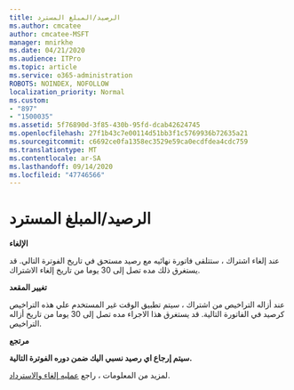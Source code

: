 ```yaml
---
title: الرصيد/المبلغ المسترد
ms.author: cmcatee
author: cmcatee-MSFT
manager: mnirkhe
ms.date: 04/21/2020
ms.audience: ITPro
ms.topic: article
ms.service: o365-administration
ROBOTS: NOINDEX, NOFOLLOW
localization_priority: Normal
ms.custom:
- "897"
- "1500035"
ms.assetid: 5f76890d-3f85-430b-95fd-dcab42624745
ms.openlocfilehash: 27f1b43c7e00114d51bb3f1c5769936b72635a21
ms.sourcegitcommit: c6692ce0fa1358ec3529e59ca0ecdfdea4cdc759
ms.translationtype: MT
ms.contentlocale: ar-SA
ms.lasthandoff: 09/14/2020
ms.locfileid: "47746566"
---
```

# <a name="creditrefund"></a>الرصيد/المبلغ المسترد

**الإلغاء**
  
عند إلغاء اشتراك ، ستتلقى فاتورة نهائيه مع رصيد مستحق في تاريخ الفوترة التالي. قد يستغرق ذلك مده تصل إلى 30 يوما من تاريخ إلغاء الاشتراك.
  
**تغيير المقعد**
  
عند أزاله التراخيص من اشتراك ، سيتم تطبيق الوقت غير المستخدم علي هذه التراخيص كرصيد في الفاتورة التالية. قد يستغرق هذا الاجراء مده تصل إلى 30 يوما من تاريخ أزاله التراخيص.

**مرتجع**

**سيتم إرجاع اي رصيد نسبي اليك ضمن دوره الفوترة التالية.**

لمزيد من المعلومات ، راجع [عمليه إلغاء والاسترداد](https://docs.microsoft.com/microsoft-365/commerce/subscriptions/cancel-your-subscription?view=o365-worldwide). 
